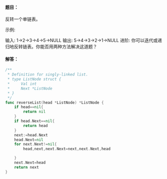 #### 题目：

反转一个单链表。

示例:

输入: 1->2->3->4->5->NULL
输出: 5->4->3->2->1->NULL
进阶:
你可以迭代或递归地反转链表。你能否用两种方法解决这道题？

#### 解答：

```go
/**
 * Definition for singly-linked list.
 * type ListNode struct {
 *     Val int
 *     Next *ListNode
 * }
 */
func reverseList(head *ListNode) *ListNode {
	if head==nil{
		return nil
	}
    if head.Next==nil{
        return head
    }
	next:=head.Next
	head.Next=nil
	for next.Next!=nil{
		head,next,next.Next=next,next.Next,head

	}
	next.Next=head
	return next
}
```

